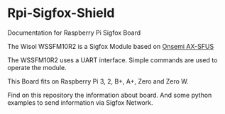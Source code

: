 # Rpi-Sigfox-Shield
Documentation for Raspberry Pi Sigfox Board

The Wisol WSSFM10R2 is a Sigfox Module based on [Onsemi AX-SFUS](http://www.onsemi.com/pub/Collateral/AX-SFUS-D.PDF)

The WSSFM10R2 uses a UART interface. Simple commands are used to operate the module. 

This Board fits on Raspberry Pi 3, 2, B+, A+, Zero and Zero W.

Find on this repository the information about board. And some python examples to send information via Sigfox Network.

